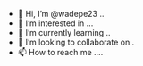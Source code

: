 - 👋 Hi, I’m @wadepe23 ..
- 👀 I’m interested in ...
- 🌱 I’m currently learning ..
- 💞️ I’m looking to collaborate on .
- 📫 How to reach me ....

<!---
wadepe23/wadepe23 is a ✨ special ✨ repository because its `README.md` (this file) appears on your GitHub profile.
You can click the Preview link to take a look at your changes.
--->
